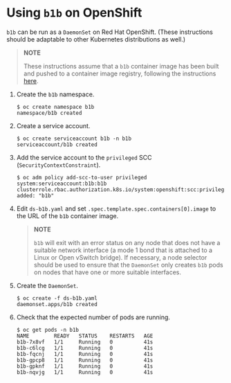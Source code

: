 # Using `b1b` on OpenShift

`b1b` can be run as a `DaemonSet` on Red Hat OpenShift. (These instructions
should be adaptable to other Kubernetes distributions as well.)

> **NOTE**
>
> These instructions assume that a `b1b` container image has been built and
> pushed to a container image registry, following the instructions
> [here](../oci/README.md).

1. Create the `b1b` namespace.

   ```
   $ oc create namespace b1b
   namespace/b1b created
   ```

1. Create a service account.

   ```
   $ oc create serviceaccount b1b -n b1b
   serviceaccount/b1b created
   ```

1. Add the service account to the `privileged` SCC
   (`SecurityContextConstraint`).

   ```
   $ oc adm policy add-scc-to-user privileged system:serviceaccount:b1b:b1b
   clusterrole.rbac.authorization.k8s.io/system:openshift:scc:privileged added: "b1b"
   ```

1. Edit `ds-b1b.yaml` and set `.spec.template.spec.containers[0].image` to the
   URL of the `b1b` container image.

   > **NOTE**
   >
   > `b1b` will exit with an error status on any node that does not have a
   > suitable network interface (a mode 1 bond that is attached to a Linux or
   > Open vSwitch bridge).  If necessary, a node selector should be used to
   > ensure that the `DaemonSet` only creates `b1b` pods on nodes that have
   > one or more suitable interfaces.

1. Create the `DaemonSet`.

   ```
   $ oc create -f ds-b1b.yaml
   daemonset.apps/b1b created
   ```

1. Check that the expected number of pods are running.

   ```
   $ oc get pods -n b1b
   NAME        READY   STATUS    RESTARTS   AGE
   b1b-7x8vf   1/1     Running   0          41s
   b1b-c6lcg   1/1     Running   0          41s
   b1b-fqcnj   1/1     Running   0          41s
   b1b-gpcp8   1/1     Running   0          41s
   b1b-gpknf   1/1     Running   0          41s
   b1b-nqvjg   1/1     Running   0          41s
   ```
